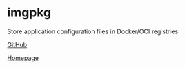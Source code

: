 # imgpkg

Store application configuration files in Docker/OCI registries

[GitHub](https://github.com/k14s/imgpkg)

[Homepage](https://carvel.dev/)
